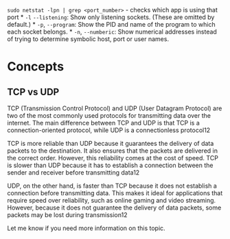 `sudo netstat -lpn | grep <port_number>` - checks which app is using that port
    * `-l` `--listening`: Show only listening sockets. (These are omitted by default.)
    * `-p`, `--program`: Show the PID and name of the program to which each socket belongs.
    * `-n`, `--numberic`: Show numerical addresses instead of trying to determine symbolic host, port or user names.

# Concepts
## TCP vs UDP
TCP (Transmission Control Protocol) and UDP (User Datagram Protocol) are two of the most commonly used protocols for transmitting data over the internet. The main difference between TCP and UDP is that TCP is a connection-oriented protocol, while UDP is a connectionless protocol12

TCP is more reliable than UDP because it guarantees the delivery of data packets to the destination. It also ensures that the packets are delivered in the correct order. However, this reliability comes at the cost of speed. TCP is slower than UDP because it has to establish a connection between the sender and receiver before transmitting data12

UDP, on the other hand, is faster than TCP because it does not establish a connection before transmitting data. This makes it ideal for applications that require speed over reliability, such as online gaming and video streaming. However, because it does not guarantee the delivery of data packets, some packets may be lost during transmission12

Let me know if you need more information on this topic.